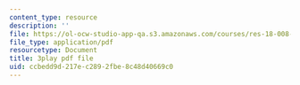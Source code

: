 ```yaml
---
content_type: resource
description: ''
file: https://ol-ocw-studio-app-qa.s3.amazonaws.com/courses/res-18-008-calculus-revisited-complex-variables-differential-equations-and-linear-algebra-fall-2011/ccbedd9d217ec2892fbe8c48d40669c0_rVvGqWyQB_0.pdf
file_type: application/pdf
resourcetype: Document
title: 3play pdf file
uid: ccbedd9d-217e-c289-2fbe-8c48d40669c0
---
```

